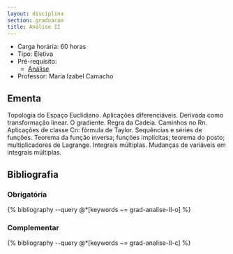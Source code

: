 ```yaml
---
layout: disciplina
section: graduacao
title: Análise II
---
```


- Carga horária: 60 horas
- Tipo: Eletiva
- Pré-requisito:
    - [Análise](analise.html)
- Professor: Maria Izabel Camacho

## Ementa 

Topologia do Espaço Euclidiano. Aplicações diferenciáveis. Derivada
como transformação linear. O gradiente. Regra da Cadeia. Caminhos no
Rn. Aplicações de classe Cn: fórmula de Taylor. Sequências e séries de
funções. Teorema da função inversa; funções implícitas; teorema do
posto; multiplicadores de Lagrange. Integrais múltiplas. Mudanças de
variáveis em integrais múltiplas.

## Bibliografia

### Obrigatória

{% bibliography --query @*[keywords ~= grad-analise-II-o] %}

### Complementar

{% bibliography --query @*[keywords ~= grad-analise-II-c] %}
